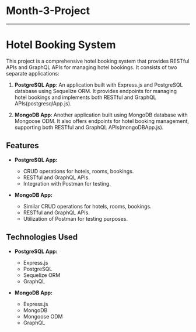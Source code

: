 # Month-3-Project


---

# Hotel Booking System

This project is a comprehensive hotel booking system that provides RESTful APIs and GraphQL APIs for managing hotel bookings. It consists of two separate applications:

1. **PostgreSQL App**: An application built with Express.js and PostgreSQL database using Sequelize ORM. It provides endpoints for managing hotel bookings and implements both RESTful and GraphQL APIs(postgresqlApp.js).

2. **MongoDB App**: Another application built using MongoDB database with Mongoose ODM. It also offers endpoints for hotel booking management, supporting both RESTful and GraphQL APIs(mongoDBApp.js).

## Features

- **PostgreSQL App:**
  - CRUD operations for hotels, rooms, bookings.
  - RESTful and GraphQL APIs.
  - Integration with Postman for testing.

- **MongoDB App:**
  - Similar CRUD operations for hotels, rooms, bookings.
  - RESTful and GraphQL APIs.
  - Utilization of Postman for testing purposes.

## Technologies Used

- **PostgreSQL App:**
  - Express.js
  - PostgreSQL
  - Sequelize ORM
  - GraphQL

- **MongoDB App:**
  - Express.js
  - MongoDB
  - Mongoose ODM
  - GraphQL



